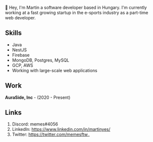 👋 Hey, I'm Martin a software developer based in Hungary. I'm currently working at a fast growing startup in the e-sports industry as a part-time web developer.

## Skills
- Java
- NestJS
- Firebase
- MongoDB, Postgres, MySQL
- GCP, AWS
- Working with large-scale web applications

## Work

<b>AuraSide, Inc</b> - (2020 - Present)

## Links
1. Discord: memes#4056
2. LinkedIn: https://www.linkedin.com/in/martinyes/
3. Twitter: https://twitter.com/memesftw_
